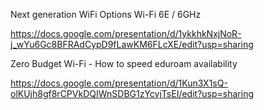 Next generation WiFi Options  Wi-Fi 6E / 6GHz

https://docs.google.com/presentation/d/1ykkhkNxjNoR-j_wYu6Gc8BFRAdCypD9fLawKM6FLcXE/edit?usp=sharing



Zero Budget Wi-Fi - How to speed eduroam availability

https://docs.google.com/presentation/d/1Kun3X1sQ-olKUjh8gf8rCPVkDQIWnSDBG1zYcvjTsEI/edit?usp=sharing

